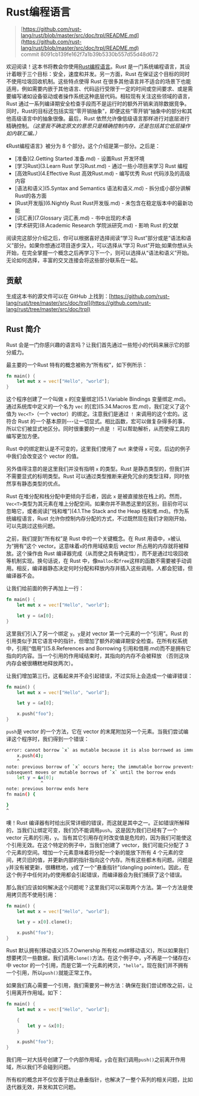 # Rust编程语言

> [https://github.com/rust-lang/rust/blob/master/src/doc/trpl/README.md](https://github.com/rust-lang/rust/blob/master/src/doc/trpl/README.md)
> <br>
> commit 8091cb139fe162f7a1b39b5330b557d55d48d672

欢迎阅读！这本书将教会你使用[Rust编程语言](http://www.rust-lang.org/)。Rust 是一门系统编程语言，其设计着眼于三个目标：安全，速度和并发。另一方面，Rust 在保证这个目标的同时不使用垃圾回收机制。这些特点使得 Rust 在很多其他语言并不适合的场景下也能适用，例如需要内嵌于其他语言、代码运行受限于一定的时间或空间要求、或是需要编写诸如设备驱动或者操作系统这种底层代码。相较现有关注这些领域的语言，Rust 通过一系列编译期安全检查手段而不是运行时的额外开销来消除数据竞争。同时，Rust的目标还包括实现“零开销抽象”，即便这些“零开销”抽象中的部分和其他高级语言中的抽象很像。最后，Rust 依然允许像低级语言那样进行对底层进行精确控制。*（这里我不确定原文的意思只是精确控制内存，还是包括其它低层操作如内联汇编。）*

《Rust编程语言》被分为 8 个部分。这个介绍是第一部分。之后是：

* [准备](2.Getting Started 准备.md) - 设置Rust 开发环境
* [学习Rust](3.Learn Rust 学习Rust.md) - 通过一些小项目来学习 Rust 编程
* [高效Rust](4.Effective Rust 高效Rust.md) - 编写优秀 Rust 代码涉及的高级内容
* [语法和语义](5.Syntax and Semantics 语法和语义.md) - 拆分成小部分讲解Rust的各方面
* [Rust开发版](6.Nightly Rust Rust开发版.md) - 未包含在稳定版本中的最新功能
* [词汇表](7.Glossary 词汇表.md) - 书中出现的术语
* [学术研究](8.Academic Research 学院派研究.md) - 影响 Rust 的文献

阅读完这部分介绍之后，你可以根据喜好选择阅读“学习 Rust”部分或是“语法和语义”部分。如果你想通过项目逐步深入，可以选择从“学习 Rust”开始;如果你想从头开始，在完全掌握一个概念之后再学习下一个，则可以选择从“语法和语义”开始。无论如何选择，丰富的交叉连接会将这些部分联系在一起。

## 贡献
生成这本书的源文件可以在 GitHub 上找到：[https://github.com/rust-lang/rust/tree/master/src/doc/trpl](https://github.com/rust-lang/rust/tree/master/src/doc/trpl)

## Rust 简介
Rust 会是一门你感兴趣的语言吗？让我们首先通过一些短小的代码来展示它的部分威力。

 最主要的一个Rust 特有的概念被称为“所有权”，如下例所示：

```rust
fn main() {
    let mut x = vec!["Hello", "world"];
}
```

这个程序创建了一个叫做 `x` 的[变量绑定](5.1.Variable Bindings 变量绑定.md)。通过系统库中定义的一个名为 `vec` 的[宏](5.34.Macros 宏.md)，我们定义了这个值为 `Vec<T>`（一个 vector）的绑定。注意我们是通过 `！` 来调用的这个宏的。这符合 Rust 的一个基本原则---让一切显式。相比函数，宏可以做复杂得多的事，所以它们被显式地区分。同时很重要的一点是 `！` 可以帮助解析，从而使得工具的编写更加方便。

Rust 中的绑定默认是不可变的，这里我们使用了 `mut` 来使得 `x` 可变。后边的例子中我们会改变这个 vector 的值。

另外值得注意的是这里我们并没有指明 `x` 的类型。Rust 是静态类型的，但我们并不需要显式的标明类型。Rust 可以通过类型推断来避免冗余的类型注释，同时依然享有静态类型的优点。

Rust 在堆分配和栈分配中更倾向于后者，因此 `x` 是被直接放在栈上的。然而，`Vec<T>`类型为其元素在堆上分配空间。如果你并不熟悉这里的区别，目前你可以忽略它，或者阅读[“栈和堆”](4.1.The Stack and the Heap 栈和堆.md)。作为系统编程语言，Rust 允许你控制内存分配的方式，不过既然现在我们才刚刚开始，可以先跳过这些问题。

之前，我们提到“所有权”是 Rust 中的一个关键概念。在 Rust 用语中，`x`被认为“拥有”这个 vector。这意味着`x`的作用域结束后 vector 所占用的内存就将被释放。这个操作由 Rust 编译器完成（从而使之具有确定性），而不是通过垃圾回收等机制实现。换句话说，在 Rust 中，像`malloc`和`free`这样的函数不需要被手动调用。相反，编译器静态决定何时分配和释放内存并插入这些调用。人都会犯错，但编译器不会。

让我们给前面的例子再加上一行：

```rust
fn main() {
    let mut x = vec!["Hello", "world"];

    let y = &x[0];
}
```

这里我们引入了另一个绑定 `y`。`y`是对 vector 第一个元素的一个“引用”。Rust 的引用类似于其它语言中的指针，但增加了额外的编译期安全检查。在所有权系统中，引用[“借用”](5.8.References and Borrowing 引用和借用.md)而不是拥有它指向的内容。当一个引用的作用域结束时，其指向的内存不会被释放 （否则这块内存会被很糟糕地释放两次）。

让我们增加第三行。这看起来并不会引起错误，不过实际上会造成一个编译错误：

```rust
fn main() {
    let mut x = vec!["Hello", "world"];

    let y = &x[0];

    x.push("foo");
}
```

`push`是 vector 的一个方法，它在 vector 的末尾附加另一个元素。当我们尝试编译这个程序时，我们得到一个错误：

```bash
error: cannot borrow `x` as mutable because it is also borrowed as immutable
    x.push(4);
    ^
note: previous borrow of `x` occurs here; the immutable borrow prevents
subsequent moves or mutable borrows of `x` until the borrow ends
    let y = &x[0];
             ^
note: previous borrow ends here
fn main() {

}
^
```

噢！Rust 编译器有时给出灰常详细的错误，而这就是其中之一。正如错误所解释的，当我们让绑定可变，我们仍不能调用`push`。这是因为我们已经有了一个 vector 元素的引用，`y`。当有其它引用存在时改变值是危险的，因为我们可能使这个引用无效。在这个特定的例子中，当我们创建了 vector，我们可能只分配了 3 个元素的空间。增加一个元素意味着将分配一个新的能放下所有 4 个元素的空间，拷贝旧的值，并更新内部的指针指向这个内存。所有这些都木有问题。问题是`y`并没有被更新，很糟糕地，`y`成了一个“悬垂指针”(dangling pointer)。因此，在这个例子中任何对`y`的使用都会引起错误，而编译器会为我们捕获了这个错误。

那么我们应该如何解决这个问题呢？这里我们可以采取两个方法。第一个方法是使用拷贝而不使用引用：

```rust
fn main() {
    let mut x = vec!["Hello", "world"];

    let y = x[0].clone();

    x.push("foo");
}
```

Rust 默认拥有[移动语义](5.7.Ownership 所有权.md#移动语义)，所以如果我们想要拷贝一些数据，我们调用`clone()`方法。在这个例子中，`y`不再是一个储存在`x`中 vector 的一个引用，而是它第一个元素的拷贝，`"hello"`。现在我们并不拥有一个引用，所以`push()`就能正常工作。

如果我们真心需要一个引用，我们需要另一种方法：确保在我们尝试修改之前，让引用离开作用域。如下：

```rust
fn main() {
    let mut x = vec!["Hello", "world"];

    {
        let y = &x[0];
    }

    x.push("foo");
}
```

我们用一对大括号创建了一个内部作用域，`y`会在我们调用`push()`之前离开作用域，所以我们不会碰到问题。

所有权的概念并不仅仅善于防止悬垂指针，也解决了一整个系列的相关问题，比如迭代器无效，并发和其它问题。
